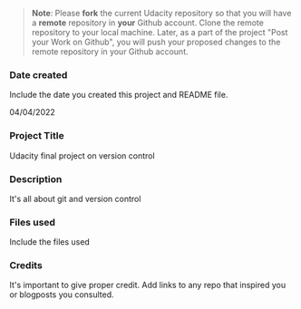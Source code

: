 >**Note**: Please **fork** the current Udacity repository so that you will have a **remote** repository in **your** Github account. Clone the remote repository to your local machine. Later, as a part of the project "Post your Work on Github", you will push your proposed changes to the remote repository in your Github account.

### Date created
Include the date you created this project and README file.
 
04/04/2022

### Project Title
Udacity final project on version control

### Description
It's all about git and version control

### Files used
Include the files used

### Credits
It's important to give proper credit. Add links to any repo that inspired you or blogposts you consulted.

